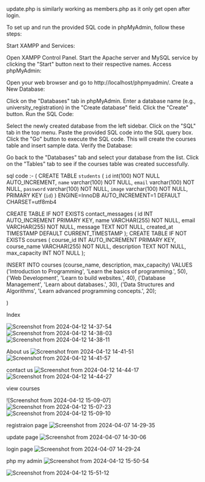 update.php is similarly working as members.php as it only get open after login.

To set up and run the provided SQL code in phpMyAdmin, follow these steps:

Start XAMPP and Services:

Open XAMPP Control Panel.
Start the Apache server and MySQL service by clicking the "Start" button next to their respective names.
Access phpMyAdmin:

Open your web browser and go to http://localhost/phpmyadmin/.
Create a New Database:

Click on the "Databases" tab in phpMyAdmin.
Enter a database name (e.g., university_registration) in the "Create database" field.
Click the "Create" button.
Run the SQL Code:

Select the newly created database from the left sidebar.
Click on the "SQL" tab in the top menu.
Paste the provided SQL code into the SQL query box.
Click the "Go" button to execute the SQL code. This will create the courses table and insert sample data.
Verify the Database:

Go back to the "Databases" tab and select your database from the list.
Click on the "Tables" tab to see if the courses table was created successfully.

sql code :- (
CREATE TABLE `students` (
  `id` int(100) NOT NULL AUTO_INCREMENT,
  `name` varchar(100) NOT NULL,
  `email` varchar(100) NOT NULL,
  `password` varchar(100) NOT NULL,
  `image` varchar(100) NOT NULL,
  PRIMARY KEY (`id`)
) ENGINE=InnoDB AUTO_INCREMENT=1 DEFAULT CHARSET=utf8mb4

CREATE TABLE IF NOT EXISTS contact_messages (
    id INT AUTO_INCREMENT PRIMARY KEY,
    name VARCHAR(255) NOT NULL,
    email VARCHAR(255) NOT NULL,
    message TEXT NOT NULL,
    created_at TIMESTAMP DEFAULT CURRENT_TIMESTAMP
);
CREATE TABLE IF NOT EXISTS courses (
    course_id INT AUTO_INCREMENT PRIMARY KEY,
    course_name VARCHAR(255) NOT NULL,
    description TEXT NOT NULL,
    max_capacity INT NOT NULL
);

INSERT INTO courses (course_name, description, max_capacity) VALUES
('Introduction to Programming', 'Learn the basics of programming.', 50),
('Web Development', 'Learn to build websites.', 40),
('Database Management', 'Learn about databases.', 30),
('Data Structures and Algorithms', 'Learn advanced programming concepts.', 20);

)






Index


![Screenshot from 2024-04-12 14-37-54](https://github.com/amanpreet062003/projectphp/assets/146962888/38a16748-b1c2-4849-919e-64ba4f76d24c)
![Screenshot from 2024-04-12 14-38-03](https://github.com/amanpreet062003/projectphp/assets/146962888/7918e983-3981-4e26-a0be-2743886f2051)
![Screenshot from 2024-04-12 14-38-11](https://github.com/amanpreet062003/projectphp/assets/146962888/5bdc6d1f-71d5-4c4c-b2e2-49755733fd40)


About us
![Screenshot from 2024-04-12 14-41-51](https://github.com/amanpreet062003/projectphp/assets/146962888/5d88123b-fdd0-486e-b4e7-808f33cb4465)
![Screenshot from 2024-04-12 14-41-57](https://github.com/amanpreet062003/projectphp/assets/146962888/9b46c084-c057-4ec2-9fea-c8d99e7b564d)



contact us
![Screenshot from 2024-04-12 14-44-17](https://github.com/amanpreet062003/projectphp/assets/146962888/dbd8dc02-9869-4d7f-ae01-6083d2e58ef5)
![Screenshot from 2024-04-12 14-44-27](https://github.com/amanpreet062003/projectphp/assets/146962888/863d81db-1f58-40fe-9ff2-371cec303d44)


view courses

![Screenshot from 2024-04-12 15-09-07]![Screenshot from 2024-04-12 15-07-23](https://github.com/amanpreet062003/projectphp/assets/146962888/f552eb20-9bcc-4bf3-a48a-94e63d903f7a)
![Screenshot from 2024-04-12 15-09-10](https://github.com/amanpreet062003/projectphp/assets/146962888/ed5c24dd-ccfe-442a-b27f-a83cf9883e08)

registraion page
![Screenshot from 2024-04-07 14-29-35](https://github.com/amanpreet062003/projectphp/assets/146962888/2bdf219d-49e8-492a-b58c-c90564a5839a)

update page
![Screenshot from 2024-04-07 14-30-06](https://github.com/amanpreet062003/projectphp/assets/146962888/d2919be0-eab6-400c-b46a-86b5b795ba87)

login page
![Screenshot from 2024-04-07 14-29-24](https://github.com/amanpreet062003/projectphp/assets/146962888/88ab9345-bde8-48c4-b2a3-cb3af652abb7)


php my admin
![Screenshot from 2024-04-12 15-50-54](https://github.com/amanpreet062003/projectphp/assets/146962888/01c870b3-15f0-4575-8218-f0f3296af5b8)

![Screenshot from 2024-04-12 15-51-12](https://github.com/amanpreet062003/projectphp/assets/146962888/4b211249-7605-467e-99d2-68e76992240e)
